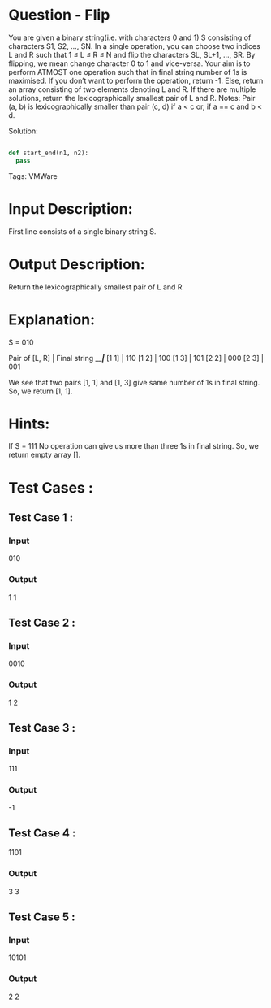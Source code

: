 # Question - Flip
You are given a binary string(i.e. with characters 0 and 1) S consisting of characters S1, S2, …, SN. In a single operation, you can choose two indices L and R such that 1 ≤ L ≤ R ≤ N and flip the characters SL, SL+1, …, SR.
By flipping, we mean change character 0 to 1 and vice-versa.
Your aim is to perform ATMOST one operation such that in final string number of 1s is maximised. 
If you don’t want to perform the operation, return -1. Else, return an array consisting of two elements denoting L and R. 
If there are multiple solutions, return the lexicographically smallest pair of L and R.
Notes:
Pair (a, b) is lexicographically smaller than pair (c, d) if a < c or, if a == c and b < d.

Solution:

```python

def start_end(n1, n2):
  pass

```

Tags:
VMWare

# Input Description:
First line consists of a single binary string S.

# Output Description:
Return the lexicographically smallest pair of L and R

# Explanation:
S = 010

Pair of [L, R] | Final string
_______________|_____________
[1 1]          | 110
[1 2]          | 100
[1 3]          | 101
[2 2]          | 000
[2 3]          | 001

We see that two pairs [1, 1] and [1, 3] give same number of 1s in final string. So, we return [1, 1].

# Hints:
If S = 111
No operation can give us more than three 1s in final string. So, we return empty array [].

# Test Cases :
## Test Case 1 :
### Input
010
### Output
1 1


## Test Case 2 :
### Input
0010
### Output
1 2


## Test Case 3 :
### Input
111
### Output
-1

## Test Case 4 :
1101
### Output
3 3


## Test Case 5 :
### Input
10101
### Output
2 2
